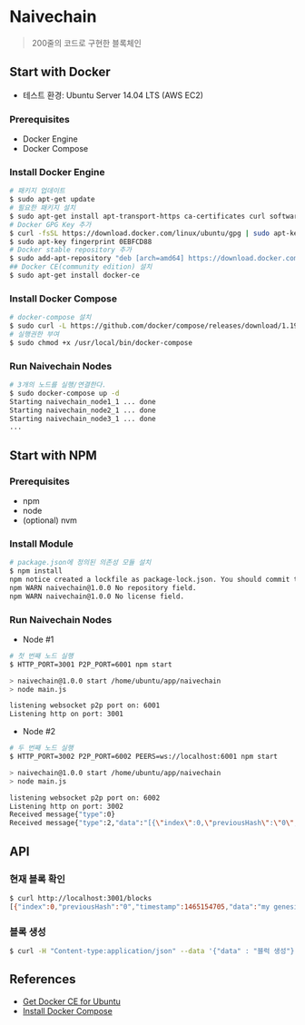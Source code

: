 # Naivechain

> 200줄의 코드로 구현한 블록체인

## Start with Docker

- 테스트 환경: Ubuntu Server 14.04 LTS (AWS EC2)

### Prerequisites

- Docker Engine
- Docker Compose

### Install Docker Engine

```sh
# 패키지 업데이트
$ sudo apt-get update
# 필요한 패키지 설치
$ sudo apt-get install apt-transport-https ca-certificates curl software-properties-common
# Docker GPG Key 추가
$ curl -fsSL https://download.docker.com/linux/ubuntu/gpg | sudo apt-key add -
$ sudo apt-key fingerprint 0EBFCD88
# Docker stable repository 추가
$ sudo add-apt-repository "deb [arch=amd64] https://download.docker.com/linux/ubuntu $(lsb_release -cs) stable" && sudo apt-get update
## Docker CE(community edition) 설치
$ sudo apt-get install docker-ce
```

### Install Docker Compose

```sh
# docker-compose 설치
$ sudo curl -L https://github.com/docker/compose/releases/download/1.19.0/docker-compose-`uname -s`-`uname -m` -o /usr/local/bin/docker-compose
# 실행권한 부여
$ sudo chmod +x /usr/local/bin/docker-compose
```

### Run Naivechain Nodes

```sh
# 3개의 노드를 실행/연결한다.
$ sudo docker-compose up -d
Starting naivechain_node1_1 ... done
Starting naivechain_node2_1 ... done
Starting naivechain_node3_1 ... done
...
```

## Start with NPM

### Prerequisites

- npm
- node
- (optional) nvm

### Install Module

```sh
# package.json에 정의된 의존성 모듈 설치
$ npm install
npm notice created a lockfile as package-lock.json. You should commit this file.
npm WARN naivechain@1.0.0 No repository field.
npm WARN naivechain@1.0.0 No license field.
```

### Run Naivechain Nodes

- Node #1

```sh
# 첫 번째 노드 실행
$ HTTP_PORT=3001 P2P_PORT=6001 npm start

> naivechain@1.0.0 start /home/ubuntu/app/naivechain
> node main.js

listening websocket p2p port on: 6001
Listening http on port: 3001
```

- Node #2

```sh
# 두 번째 노드 실행
$ HTTP_PORT=3002 P2P_PORT=6002 PEERS=ws://localhost:6001 npm start

> naivechain@1.0.0 start /home/ubuntu/app/naivechain
> node main.js

listening websocket p2p port on: 6002
Listening http on port: 3002
Received message{"type":0}
Received message{"type":2,"data":"[{\"index\":0,\"previousHash\":\"0\",\"timestamp\":1465154705,\"data\":\"my genesis block!!\",\"hash\":\"816534932c2b7154836da6afc367695e6337db8a921823784c14378abed4f7d7\"}]"}
```

## API

### 현재 블록 확인

```sh
$ curl http://localhost:3001/blocks
[{"index":0,"previousHash":"0","timestamp":1465154705,"data":"my genesis block!!","hash":"816534932c2b7154836da6afc367695e6337db8a921823784c14378abed4f7d7"}]
```

### 블록 생성

```sh
$ curl -H "Content-type:application/json" --data '{"data" : "블럭 생성"}' http://localhost:3001/mineBlock
```

## References

- [Get Docker CE for Ubuntu](https://docs.docker.com/install/linux/docker-ce/ubuntu/)
- [Install Docker Compose](https://docs.docker.com/compose/install/)
